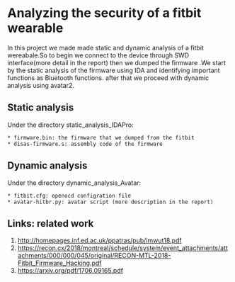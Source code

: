 # Analyzing the security of a fitbit wearable

In this project we made made static and dynamic analysis of a fitbit wereabale.So to begin we connect to the device through SWD interface(more detail in the report) then we dumped the firmware .We start by the static analysis of the firmware using IDA and identifying important functions as Bluetooth functions. after that we proceed with dynamic analysis using avatar2.

## Static analysis

Under the directory static_analysis_IDAPro:

	* firmware.bin: the firmware that we dumped from the fitbit
	* disas-firmware.s: assembly code of the firmware

## Dynamic analysis

Under the directory dynamic_analysis_Avatar:

	* fitbit.cfg: openocd configration file 
	* avatar-hitbr.py: avatar script (more description in the report)

## Links:  related work  

1. http://homepages.inf.ed.ac.uk/ppatras/pub/imwut18.pdf
2. https://recon.cx/2018/montreal/schedule/system/event_attachments/attachments/000/000/045/original/RECON-MTL-2018-Fitbit_Firmware_Hacking.pdf
3. https://arxiv.org/pdf/1706.09165.pdf
